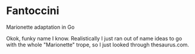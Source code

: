 # Fantoccini
Marionette adaptation in Go

Okok, funky name I know. Realistically I just ran out of name ideas to go with the whole "Marionette" trope, so I just looked through thesaurus.com.